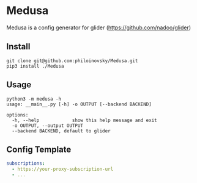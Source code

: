 # Medusa
Medusa is a config generator for glider (https://github.com/nadoo/glider)
## Install
```shell
git clone git@github.com:philoinovsky/Medusa.git
pip3 install ./Medusa
```

## Usage
```shell
python3 -m medusa -h
usage: __main__.py [-h] -o OUTPUT [--backend BACKEND]

options:
  -h, --help            show this help message and exit
  -o OUTPUT, --output OUTPUT
  --backend BACKEND, default to glider
```
## Config Template
```yaml
subscriptions:
  - https://your-proxy-subscription-url
  - ...
```